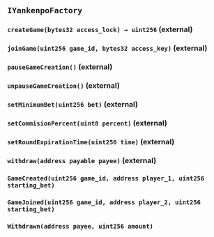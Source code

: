 ## `IYankenpoFactory`






### `createGame(bytes32 access_lock) → uint256` (external)





### `joinGame(uint256 game_id, bytes32 access_key)` (external)





### `pauseGameCreation()` (external)





### `unpauseGameCreation()` (external)





### `setMinimumBet(uint256 bet)` (external)





### `setCommisionPercent(uint8 percent)` (external)





### `setRoundExpirationTime(uint256 time)` (external)





### `withdraw(address payable payee)` (external)






### `GameCreated(uint256 game_id, address player_1, uint256 starting_bet)`





### `GameJoined(uint256 game_id, address player_2, uint256 starting_bet)`





### `Withdrawn(address payee, uint256 amount)`







